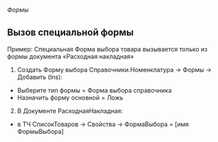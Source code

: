 ###### Формы

## Вызов специальной формы

Пример: Специальная Форма выбора товара вызывается только из формы документа «Расходная накладная»

1. Создать Форму выбора Справочники.Номенклатура -> Формы -> Добавить (Ins):
  - Выберите тип формы = Форма выбора справочника
  - Назначить форму основной = Ложь
2. В Документе РасходнаяНакладная:
  - в ТЧ СписокТоваров -> Свойства -> ФормаВыбора = [имя ФормыВыбора]
